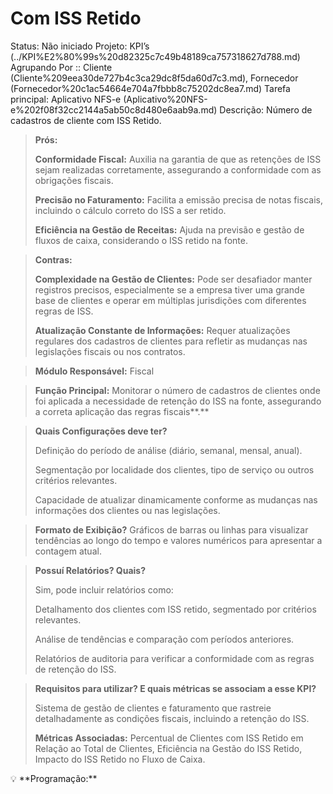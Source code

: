 # Com ISS Retido

Status: Não iniciado
Projeto: KPI’s (../KPI%E2%80%99s%20d82325c7c49b48189ca757318627d788.md)
Agrupando Por :: Cliente (Cliente%209eea30de727b4c3ca29dc8f5da60d7c3.md), Fornecedor (Fornecedor%20c1ac54664e704a7fbbb8c75202dc8ea7.md)
Tarefa principal: Aplicativo NFS-e (Aplicativo%20NFS-e%202f08f32cc2144a5ab50c8d480e6aab9a.md)
Descrição: Número de cadastros de cliente com ISS Retido.

> **Prós:**
> 
> 
> **Conformidade Fiscal:** Auxilia na garantia de que as retenções de ISS sejam realizadas corretamente, assegurando a conformidade com as obrigações fiscais.
> 
> **Precisão no Faturamento:** Facilita a emissão precisa de notas fiscais, incluindo o cálculo correto do ISS a ser retido.
> 
> **Eficiência na Gestão de Receitas:** Ajuda na previsão e gestão de fluxos de caixa, considerando o ISS retido na fonte.
> 

> **Contras:**
> 
> 
> **Complexidade na Gestão de Clientes:** Pode ser desafiador manter registros precisos, especialmente se a empresa tiver uma grande base de clientes e operar em múltiplas jurisdições com diferentes regras de ISS.
> 
> **Atualização Constante de Informações:** Requer atualizações regulares dos cadastros de clientes para refletir as mudanças nas legislações fiscais ou nos contratos.
> 

> **Módulo Responsável:**
Fiscal
> 

> **Função Principal:**
Monitorar o número de cadastros de clientes onde foi aplicada a necessidade de retenção do ISS na fonte, assegurando a correta aplicação das regras fiscais**.**
> 

> **Quais Configurações deve ter?**
> 
> 
> Definição do período de análise (diário, semanal, mensal, anual).
> 
> Segmentação por localidade dos clientes, tipo de serviço ou outros critérios relevantes.
> 
> Capacidade de atualizar dinamicamente conforme as mudanças nas informações dos clientes ou nas legislações.
> 

> **Formato de Exibição?**
Gráficos de barras ou linhas para visualizar tendências ao longo do tempo e valores numéricos para apresentar a contagem atual.
> 

> **Possuí Relatórios? Quais?**
> 
> 
> Sim, pode incluir relatórios como:
> 
> Detalhamento dos clientes com ISS retido, segmentado por critérios relevantes.
> 
> Análise de tendências e comparação com períodos anteriores.
> 
> Relatórios de auditoria para verificar a conformidade com as regras de retenção do ISS.
> 

> **Requisitos para utilizar? E quais métricas se associam a esse KPI?**
> 
> 
> Sistema de gestão de clientes e faturamento que rastreie detalhadamente as condições fiscais, incluindo a retenção do ISS.
> 
> **Métricas Associadas:** 
> Percentual de Clientes com ISS Retido em Relação ao Total de Clientes, Eficiência na Gestão do ISS Retido, Impacto do ISS Retido no Fluxo de Caixa.
> 

<aside>
💡 **Programação:**

</aside>